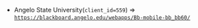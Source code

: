  - Angelo State University(`client_id=559`) => [`https://blackboard.angelo.edu/webapps/Bb-mobile-bb_bb60/`](https://blackboard.angelo.edu/webapps/Bb-mobile-bb_bb60/)

